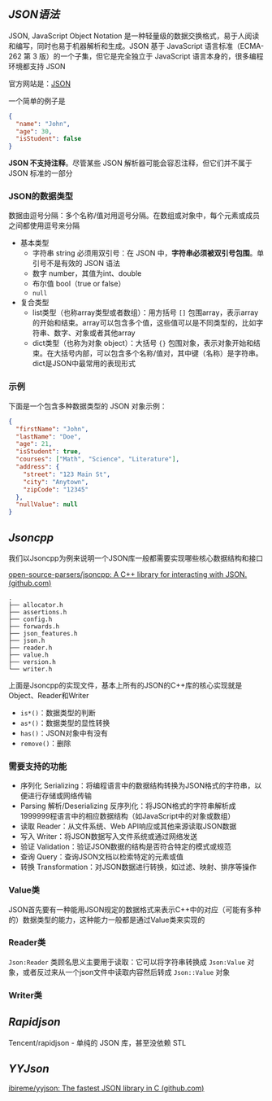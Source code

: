 ## *JSON语法*

JSON, JavaScript Object Notation 是一种轻量级的数据交换格式，易于人阅读和编写，同时也易于机器解析和生成。JSON 基于 JavaScript 语言标准（ECMA-262 第 3 版）的一个子集，但它是完全独立于 JavaScript 语言本身的，很多编程环境都支持 JSON

官方网站是：[JSON](https://www.json.org/json-en.html)

一个简单的例子是

```json
{
  "name": "John",
  "age": 30,
  "isStudent": false
}
```

**JSON 不支持注释**。尽管某些 JSON 解析器可能会容忍注释，但它们并不属于 JSON 标准的一部分

### JSON的数据类型

数据由逗号分隔：多个名称/值对用逗号分隔。在数组或对象中，每个元素或成员之间都使用逗号来分隔

* 基本类型
    * 字符串 string 必须用双引号：在 JSON 中，**字符串必须被双引号包围**。单引号不是有效的 JSON 语法
    * 数字 number，其值为int、double
    * 布尔值 bool（true or false）
    * `null`
* 复合类型
    * list类型（也称array类型或者数组）：用方括号 `[]` 包围array，表示array的开始和结束。array可以包含多个值，这些值可以是不同类型的，比如字符串、数字、对象或者其他array
    * dict类型（也称为对象 object）：大括号 `{}` 包围对象，表示对象开始和结束。在大括号内部，可以包含多个名称/值对，其中键（名称）是字符串。dict是JSON中最常用的表现形式

### 示例

下面是一个包含多种数据类型的 JSON 对象示例：

```json
{
  "firstName": "John",
  "lastName": "Doe",
  "age": 21,
  "isStudent": true,
  "courses": ["Math", "Science", "Literature"],
  "address": {
    "street": "123 Main St",
    "city": "Anytown",
    "zipCode": "12345"
  },
  "nullValue": null
}
```

## *Jsoncpp*

我们以Jsoncpp为例来说明一个JSON库一般都需要实现哪些核心数据结构和接口

[open-source-parsers/jsoncpp: A C++ library for interacting with JSON. (github.com)](https://github.com/open-source-parsers/jsoncpp)

```
.
├── allocator.h
├── assertions.h
├── config.h
├── forwards.h
├── json_features.h
├── json.h
├── reader.h
├── value.h
├── version.h
└── writer.h
```

上面是Jsoncpp的实现文件，基本上所有的JSON的C++库的核心实现就是Object、Reader和Writer



* `is*()`：数据类型的判断
* `as*()`：数据类型的显性转换
* `has()`：JSON对象中有没有
* `remove()`：删除



### 需要支持的功能

* 序列化 Serializing：将编程语言中的数据结构转换为JSON格式的字符串，以便进行存储或网络传输
* Parsing 解析/Deserializing 反序列化：将JSON格式的字符串解析成1999999程语言中的相应数据结构（如JavaScript中的对象或数组）
* 读取 Reader：从文件系统、Web API响应或其他来源读取JSON数据
* 写入 Writer：将JSON数据写入文件系统或通过网络发送
* 验证 Validation：验证JSON数据的结构是否符合特定的模式或规范
* 查询 Query：查询JSON文档以检索特定的元素或值
* 转换 Transformation：对JSON数据进行转换，如过滤、映射、排序等操作

 ### Value类

JSON首先要有一种能用JSON规定的数据格式来表示C++中的对应（可能有多种的）数据类型的能力，这种能力一般都是通过Value类来实现的

### Reader类

`Json:Reader` 类顾名思义主要用于读取：它可以将字符串转换成 `Json:Value` 对象，或者反过来从一个json文件中读取内容然后转成 `Json::Value` 对象

### Writer类



## *Rapidjson*

Tencent/rapidjson - 单纯的 JSON 库，甚至没依赖 STL

## *YYJson*

[ibireme/yyjson: The fastest JSON library in C (github.com)](https://github.com/ibireme/yyjson)